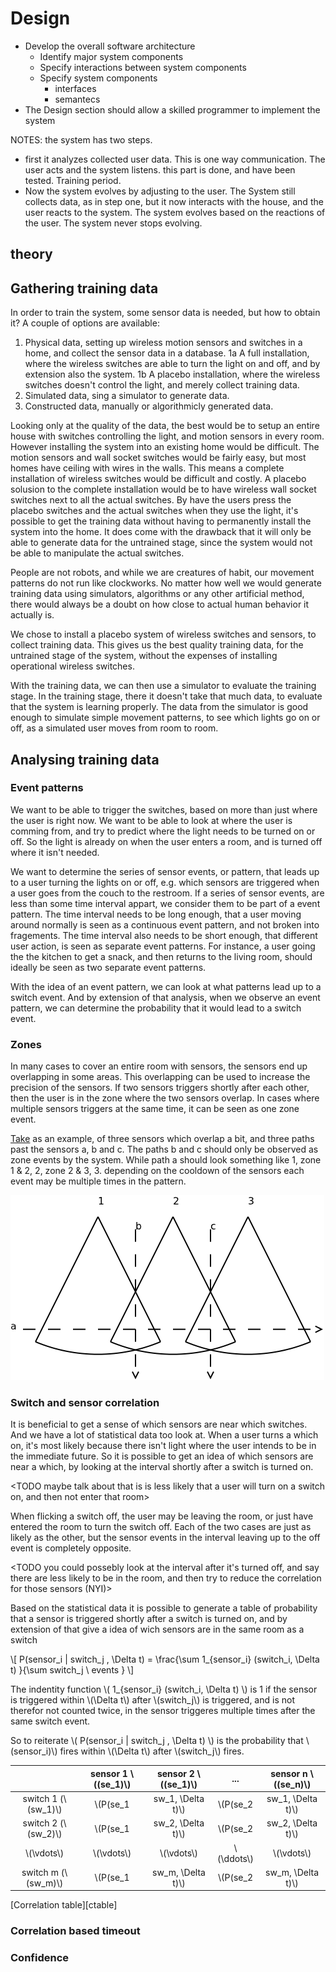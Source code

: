 
# Design

* Develop the overall software architecture
    * Identify major system components
    * Specify interactions between system components
    * Specify system components
        * interfaces
        * semantecs
* The Design section should allow a skilled programmer to implement the system

NOTES:
the system has two steps.
* first it analyzes collected user data. This is one way communication. The user acts and the system listens. this part is done, and have been tested. Training period. 
* Now the system evolves by adjusting to the user. The System still collects data, as in step one, but it now interacts with the house, and the user reacts to the system. The system evolves based on the reactions of the user. The system never stops evolving. 

## theory



## Gathering training data

In order to train the system, some sensor data is needed, but how to obtain it? A couple of options are available:

1.  Physical data, setting up wireless motion sensors and switches in a home, and collect the sensor data in a database. 
    1a      A full installation, where the wireless switches are able to turn the light on and off, and by extension also the system.
    1b      A placebo installation, where the wireless switches doesn't control the light, and merely collect training data.
2.  Simulated data, sing a simulator to generate data.
3.  Constructed data, manually or algorithmicly generated data.

Looking only at the quality of the data, the best would be to setup an entire house with switches controlling the light, and motion sensors in every room. However installing the system into an existing home would be difficult. The motion sensors and wall socket switches would be fairly easy, but most homes have ceiling with wires in the walls. This means a complete installation of wireless switches would be difficult and costly. 
A placebo solusion to the complete installation would be to have wireless wall socket switches next to all the actual switches. By have the users press the placebo switches and the actual switches when they use the light, it's possible to get the training data without having to permanently install the system into the home. It does come with the drawback that it will only be able to generate data for the untrained stage, since the system would not be able to manipulate the actual switches.

People are not robots, and while we are creatures of habit, our movement patterns do not run like clockworks. No matter how well we would generate training data using simulators, algorithms or any other artificial method, there would always be a doubt on how close to actual human behavior it actually is.

We chose to install a placebo system of wireless switches and sensors, to collect training data. This gives us the best quality training data, for the untrained stage of the system, without the expenses of installing operational wireless switches. 

With the training data, we can then use a simulator to evaluate the training stage. In the training stage, there it doesn't take that much data, to evaluate that the system is learning properly. The data from the simulator is good enough to simulate simple movement patterns, to see which lights go on or off, as a simulated user moves from room to room. 


## Analysing training data

### Event patterns

We want to be able to trigger the switches, based on more than just where the user is right now. We want to be able to look at where the user is comming from, and try to predict where the light needs to be turned on or off. So the light is already on when the user enters a room, and is turned off where it isn't needed. 

We want to determine the series of sensor events, or pattern, that leads up to a user turning the lights on or off, e.g. which sensors are triggered when a user goes from the couch to the restroom. If a series of sensor events, are less than some time interval appart, we consider them to be part of a event pattern. The time interval needs to be long enough, that a user moving around normally is seen as a continuous event pattern, and not broken into fragements. The time interval also needs to be short enough, that different user action, is seen as separate event patterns. For instance, a user going the the kitchen to get a snack, and then returns to the living room, should ideally be seen as two separate event patterns.

With the idea of an event pattern, we can look at what patterns lead up to a switch event. And by extension of that analysis, when we observe an event pattern, we can determine the probability that it would lead to a switch event. 

### Zones

In many cases to cover an entire room with sensors, the sensors end up overlapping in some areas. This overlapping can be used to increase the precision of the sensors. If two sensors triggers shortly after each other, then the user is in the zone where the two sensors overlap. In cases where multiple sensors triggers at the same time, it can be seen as one zone event.

[Take](#zoneimg) as an example, of three sensors which overlap a bit, and three paths past the sensors a, b and c. The paths b and c should only be observed as zone events by the system. While path a should look something like 1, zone 1 & 2, 2, zone 2 & 3, 3. depending on the cooldown of the sensors each event may be multiple times in the pattern.

![Sensors with overlapping zones][zoneimg]

[zoneimg]: figures/zone.png "Sensor zones"

### Switch and sensor correlation

It is beneficial to get a sense of which sensors are near which switches. And we have a lot of statistical data too look at. When a user turns a which on, it's most likely because there isn't light where the user intends to be in the immediate future. So it is possible to get an idea of which sensors are near a which, by looking at the interval shortly after a switch is turned on.

<TODO maybe talk about that is is less likely that a user will turn on a switch on, and then not enter that room>

When flicking a switch off, the user may be leaving the room, or just have entered the room to turn the switch off. Each of the two cases are just as likely as the other, but the sensor events in the interval leaving up to the off event is completely opposite. 

<TODO you could possebly look at the interval after it's turned off, and say there are less likely to be in the room, and then try to reduce the correlation for those sensors (NYI)>

Based on the statistical data it is possible to generate a table of probability that a sensor is triggered shortly after a switch is turned on, and by extension of that give a idea of wich sensors are in the same room as a switch

\\[ P(sensor_i | switch_j , \Delta t) = \frac{\sum 1_{sensor_i} (switch_i, \Delta t) }{\sum switch_j \ events } \\]

The indentity function \\( 1_{sensor_i} (switch_i, \Delta t) \\) is 1 if the sensor is triggered within \\(\Delta t\\) after \\(switch_j\\) is triggered, and is not therefor not counted twice, in the sensor triggeres multiple times after the same switch event.

So to reiterate \\( P(sensor_i | switch_j , \Delta t) \\) is the probability that \\(sensor_i)\\) fires within \\(\Delta t\\) after \\(switch_j\\) fires.

|                       | sensor 1 \\((se_1)\\)          | sensor 2 \\((se_1)\\)          | ... | sensor n \\((se_n)\\)          |
|:---------------------:|:------------------------------:|:------------------------------:|:---:|:------------------------------:|
| switch 1 (\\(sw_1)\\) | \\(P(se_1 | sw_1, \Delta t)\\) | \\(P(se_2 | sw_1, \Delta t)\\) | ... | \\(P(se_n | sw_1, \Delta t)\\) |
| switch 2 (\\(sw_2)\\) | \\(P(se_1 | sw_2, \Delta t)\\) | \\(P(se_2 | sw_2, \Delta t)\\) | ... | \\(P(se_n | sw_2, \Delta t)\\) |
| \\(\vdots\\)          | \\(\vdots\\)                   | \\(\vdots\\)          | \\(\ddots\\) | \\(\vdots\\)                   |
| switch m (\\(sw_m)\\) | \\(P(se_1 | sw_m, \Delta t)\\) | \\(P(se_2 | sw_m, \Delta t)\\) | ... | \\(P(se_n | sw_m, \Delta t)\\) |
[Correlation table][ctable]

### Correlation based timeout


### Confidence


